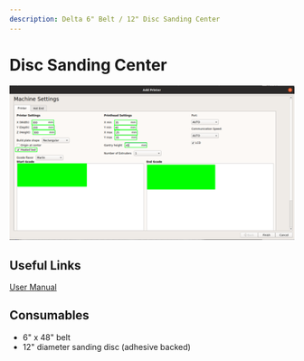 ```yaml
---
description: Delta 6" Belt / 12" Disc Sanding Center
---
```


# Disc Sanding Center

![](../.gitbook/assets/image%20%2843%29.png)

## Useful Links

[User Manual](https://drive.google.com/open?id=1e7lU2eTneue4iDBGFl9WyxqJ5an1WVcW)

## Consumables

* 6" x 48" belt
* 12" diameter sanding disc \(adhesive backed\)

